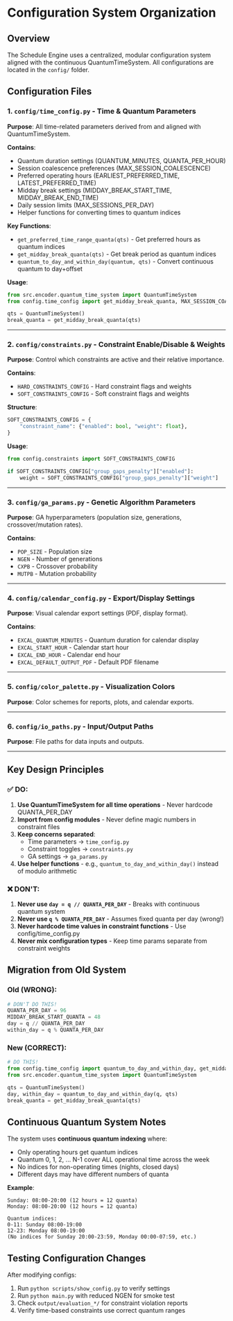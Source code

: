 # Configuration System Organization

## Overview

The Schedule Engine uses a centralized, modular configuration system aligned with the continuous QuantumTimeSystem. All configurations are located in the `config/` folder.

## Configuration Files

### 1. `config/time_config.py` - Time & Quantum Parameters
**Purpose**: All time-related parameters derived from and aligned with QuantumTimeSystem.

**Contains**:
- Quantum duration settings (QUANTUM_MINUTES, QUANTA_PER_HOUR)
- Session coalescence preferences (MAX_SESSION_COALESCENCE)
- Preferred operating hours (EARLIEST_PREFERRED_TIME, LATEST_PREFERRED_TIME)
- Midday break settings (MIDDAY_BREAK_START_TIME, MIDDAY_BREAK_END_TIME)
- Daily session limits (MAX_SESSIONS_PER_DAY)
- Helper functions for converting times to quantum indices

**Key Functions**:
- `get_preferred_time_range_quanta(qts)` - Get preferred hours as quantum indices
- `get_midday_break_quanta(qts)` - Get break period as quantum indices
- `quantum_to_day_and_within_day(quantum, qts)` - Convert continuous quantum to day+offset

**Usage**:
```python
from src.encoder.quantum_time_system import QuantumTimeSystem
from config.time_config import get_midday_break_quanta, MAX_SESSION_COALESCENCE

qts = QuantumTimeSystem()
break_quanta = get_midday_break_quanta(qts)
```

---

### 2. `config/constraints.py` - Constraint Enable/Disable & Weights
**Purpose**: Control which constraints are active and their relative importance.

**Contains**:
- `HARD_CONSTRAINTS_CONFIG` - Hard constraint flags and weights
- `SOFT_CONSTRAINTS_CONFIG` - Soft constraint flags and weights

**Structure**:
```python
SOFT_CONSTRAINTS_CONFIG = {
    "constraint_name": {"enabled": bool, "weight": float},
}
```

**Usage**:
```python
from config.constraints import SOFT_CONSTRAINTS_CONFIG

if SOFT_CONSTRAINTS_CONFIG["group_gaps_penalty"]["enabled"]:
    weight = SOFT_CONSTRAINTS_CONFIG["group_gaps_penalty"]["weight"]
```

---

### 3. `config/ga_params.py` - Genetic Algorithm Parameters
**Purpose**: GA hyperparameters (population size, generations, crossover/mutation rates).

**Contains**:
- `POP_SIZE` - Population size
- `NGEN` - Number of generations
- `CXPB` - Crossover probability
- `MUTPB` - Mutation probability

---

### 4. `config/calendar_config.py` - Export/Display Settings
**Purpose**: Visual calendar export settings (PDF, display format).

**Contains**:
- `EXCAL_QUANTUM_MINUTES` - Quantum duration for calendar display
- `EXCAL_START_HOUR` - Calendar start hour
- `EXCAL_END_HOUR` - Calendar end hour
- `EXCAL_DEFAULT_OUTPUT_PDF` - Default PDF filename

---

### 5. `config/color_palette.py` - Visualization Colors
**Purpose**: Color schemes for reports, plots, and calendar exports.

---

### 6. `config/io_paths.py` - Input/Output Paths
**Purpose**: File paths for data inputs and outputs.

---

## Key Design Principles

### ✅ DO:
1. **Use QuantumTimeSystem for all time operations** - Never hardcode QUANTA_PER_DAY
2. **Import from config modules** - Never define magic numbers in constraint files
3. **Keep concerns separated**:
   - Time parameters → `time_config.py`
   - Constraint toggles → `constraints.py`
   - GA settings → `ga_params.py`
4. **Use helper functions** - e.g., `quantum_to_day_and_within_day()` instead of modulo arithmetic

### ❌ DON'T:
1. **Never use `day = q // QUANTA_PER_DAY`** - Breaks with continuous quantum system
2. **Never use `q % QUANTA_PER_DAY`** - Assumes fixed quanta per day (wrong!)
3. **Never hardcode time values in constraint functions** - Use config/time_config.py
4. **Never mix configuration types** - Keep time params separate from constraint weights

## Migration from Old System

### Old (WRONG):
```python
# DON'T DO THIS!
QUANTA_PER_DAY = 96
MIDDAY_BREAK_START_QUANTA = 48
day = q // QUANTA_PER_DAY
within_day = q % QUANTA_PER_DAY
```

### New (CORRECT):
```python
# DO THIS!
from config.time_config import quantum_to_day_and_within_day, get_midday_break_quanta
from src.encoder.quantum_time_system import QuantumTimeSystem

qts = QuantumTimeSystem()
day, within_day = quantum_to_day_and_within_day(q, qts)
break_quanta = get_midday_break_quanta(qts)
```

## Continuous Quantum System Notes

The system uses **continuous quantum indexing** where:
- Only operating hours get quantum indices
- Quantum 0, 1, 2, ... N-1 cover ALL operational time across the week
- No indices for non-operating times (nights, closed days)
- Different days may have different numbers of quanta

**Example**:
```
Sunday: 08:00-20:00 (12 hours = 12 quanta)
Monday: 08:00-20:00 (12 hours = 12 quanta)

Quantum indices:
0-11: Sunday 08:00-19:00
12-23: Monday 08:00-19:00
(No indices for Sunday 20:00-23:59, Monday 00:00-07:59, etc.)
```

## Testing Configuration Changes

After modifying configs:
1. Run `python scripts/show_config.py` to verify settings
2. Run `python main.py` with reduced NGEN for smoke test
3. Check `output/evaluation_*/` for constraint violation reports
4. Verify time-based constraints use correct quantum ranges
